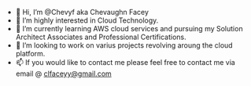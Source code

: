 - 👋 Hi, I’m @Chevyf aka Chevaughn Facey
- 👀 I’m highly interested in Cloud Technology.
- 🌱 I’m currently learning AWS cloud services and pursuing my Solution Architect Associates and Professional Certifications.
- 💞️ I’m looking to work on varius projects revolving aroung the cloud platform.
- 📫 If you would like to contact me please feel free to contact me via email @ clfaceyy@gmail.com

<!---
Chevyf/Chevyf is a ✨ special ✨ repository because its `README.md` (this file) appears on your GitHub profile.
You can click the Preview link to take a look at your changes.
--->
